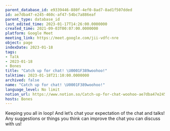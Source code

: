 ```yaml
---
parent_database_id: e9339446-880f-4ef0-8ad7-8ad1f507dded
id: ae7dba47-e245-460c-af47-54bc7a886eaf
parent_type: database_id
last_edited_time: 2023-01-17T14:26:00.0000000
created_time: 2021-09-03T00:07:00.0000000
platform: Google Meet
meeting_link: https://meet.google.com/jii-vdfc-nre
object: page
indexDate: 2023-01-18
tags:
- Talk
- 2023-01-18
- Bones
title: "Catch up for chat! \U0001F389woohoo!"
talktime: 2023-01-18T21:10:00.0000000
archived: false
name: "Catch up for chat! \U0001F389woohoo!"
language_level: No limit
notion_url: https://www.notion.so/Catch-up-for-chat-woohoo-ae7dba47e245460caf4754bc7a886eaf
hosts: Bones
---
```


Keeping you all in loop! And let’s chat your expectation of the chat and talks!
Any suggestions or things you think can improve the chat you can discuss with us!





